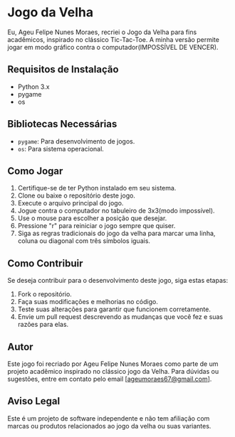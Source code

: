 
# Jogo da Velha

Eu, Ageu Felipe Nunes Moraes, recriei o Jogo da Velha para fins acadêmicos, inspirado no clássico Tic-Tac-Toe. A minha versão permite jogar em modo gráfico contra o computador(IMPOSSÍVEL DE VENCER).


## Requisitos de Instalação

- Python 3.x
- pygame
- os

## Bibliotecas Necessárias

- `pygame`: Para desenvolvimento de jogos.
- `os`: Para sistema operacional.

## Como Jogar

1. Certifique-se de ter Python instalado em seu sistema.
2. Clone ou baixe o repositório deste jogo.
3. Execute o arquivo principal do jogo.
4. Jogue contra o computador no tabuleiro de 3x3(modo impossível).
5. Use o mouse para escolher a posição que desejar.
6. Pressione "r" para reiniciar o jogo sempre que quiser.
7. Siga as regras tradicionais do jogo da velha para marcar uma linha, coluna ou diagonal com três símbolos iguais.

## Como Contribuir

Se deseja contribuir para o desenvolvimento deste jogo, siga estas etapas:

1. Fork o repositório.
2. Faça suas modificações e melhorias no código.
3. Teste suas alterações para garantir que funcionem corretamente.
4. Envie um pull request descrevendo as mudanças que você fez e suas razões para elas.

## Autor

Este jogo foi recriado por Ageu Felipe Nunes Moraes como parte de um projeto acadêmico inspirado no clássico jogo da Velha.
Para dúvidas ou sugestões, entre em contato pelo email [ageumoraes67@gmail.com].

## Aviso Legal

Este é um projeto de software independente e não tem afiliação com marcas ou produtos relacionados ao jogo da velha ou suas variantes.
